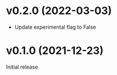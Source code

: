 # v0.2.0 (2022-03-03)

- Update experimental flag to False


# v0.1.0 (2021-12-23)

Initial release

